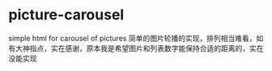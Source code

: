 # picture-carousel
simple html for carousel of pictures
简单的图片轮播的实现，排列相当难看，如有大神指点，实在感谢，原本我是希望图片和列表数字能保持合适的距离的，实在没能实现

